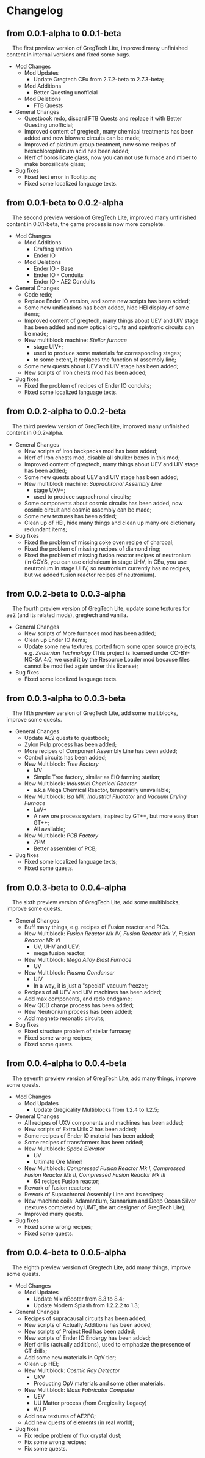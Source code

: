 # Changelog
## from 0.0.1-alpha to 0.0.1-beta 

&nbsp;&nbsp;&nbsp;&nbsp;The first preview version of GregTech Lite, improved many unfinished content in internal versions and fixed some bugs.

- Mod Changes
    - Mod Updates
        - Update Gregtech CEu from 2.7.2-beta to 2.7.3-beta;
    - Mod Additions
        - Better Questing unofficial
    - Mod Deletions
        - FTB Quests
- General Changes
    - Questbook redo, discard FTB Quests and replace it with Better Questing unofficial;
    - Improved content of gregtech, many chemical treatments has been added and now bioware circuits can be made;
    - Improved of platinum group treatment, now some recipes of hexachloroplatinum acid has been added;
    - Nerf of borosilicate glass, now you can not use furnace and mixer to make borosilicate glass;
- Bug fixes
    - Fixed text error in Tooltip.zs;
    - Fixed some localized language texts.

## from 0.0.1-beta to 0.0.2-alpha

&nbsp;&nbsp;&nbsp;&nbsp;The second preview version of GregTech Lite, improved many unfinished content in 0.0.1-beta, the game process is now more complete.
- Mod Changes
    - Mod Additions
        - Crafting station
        - Ender IO
    - Mod Deletions
        - Ender IO - Base
        - Ender IO - Conduits
        - Ender IO - AE2 Conduits
- General Changes
    - Code redo;
    - Replace Ender IO version, and some new scripts has been added;
    - Some new unifications has been added, hide HEI display of some items;
    - Improved content of gregtech, many things about UEV and UIV stage has been added and now optical circuits and spintronic circuits can be made;
    - New multiblock machine: _Stellar furnace_
        - stage UIV+;
        - used to produce some materials for corresponding stages;
        - to some extent, it replaces the function of assembly line;
    - Some new quests about UEV and UIV stage has been added;
    - New scripts of Iron chests mod has been added;
- Bug fixes
    - Fixed the problem of recipes of Ender IO conduits;
    - Fixed some localized language texts.

## from 0.0.2-alpha to 0.0.2-beta

&nbsp;&nbsp;&nbsp;&nbsp;The third preview version of GregTech Lite, improved many unfinished content in 0.0.2-alpha.

- General Changes
    - New scripts of Iron backpacks mod has been added;
    - Nerf of Iron chests mod, disable all shulker boxes in this mod;
    - Improved content of gregtech, many things about UEV and UIV stage has been added;
    - Some new quests about UEV and UIV stage has been added;
    - New multiblock machine: _Suprachronal Assembly Line_
        - stage UXV+;
        - used to produce suprachronal circuits;
    - Some components about cosmic circuits has been added, now cosmic circuit and cosmic assembly can be made;
    - Some new textures has been added;
    - Clean up of HEI, hide many things and clean up many ore dictionary redundant items;
- Bug fixes
    - Fixed the problem of missing coke oven recipe of charcoal;
    - Fixed the problem of missing recipes of diamond ring;
    - Fixed the problem of missing fusion reactor recipes of neutronium (in GCYS, you can use orichalcum in stage UHV, in CEu, you use neutronium in stage UHV, so neutronium currently has no recipes, but we added fusion reactor recipes of neutronium).

##  from 0.0.2-beta to 0.0.3-alpha

&nbsp;&nbsp;&nbsp;&nbsp;The fourth preview version of GregTech Lite, update some textures for ae2 (and its related mods), gregtech and vanilla.

- General Changes
    - New scripts of More furnaces mod has been added;
    - Clean up Ender IO items;
    - Update some new textures, ported from some open source projects, e.g. _Zederrian Technology_ (This project is licensed under CC-BY-NC-SA 4.0, we used it by the Resource Loader mod because files cannot be modified again under this license);
- Bug fixes
    - Fixed some localized language texts.

##  from 0.0.3-alpha to 0.0.3-beta

&nbsp;&nbsp;&nbsp;&nbsp;The fifth preview version of GregTech Lite, add some multiblocks, improve some quests.

- General Changes
    - Update AE2 quests to questbook;
    - Zylon Pulp process has been added;
    - More recipes of Component Assembly Line has been added;
    - Control circuits has been added;
    - New Multiblock: _Tree Factory_
        - MV
        - Simple Tree factory, similar as EIO farming station;
    - New Multiblock: _Industrial Chemical Reactor_
        - a.k.a Mega Chemical Reactor, temporarily unavailable;
    - New Multiblock: _Isa Mill_, _Industrial Fluotator_ and _Vacuum Drying Furnace_
        - LuV+
        - A new ore process system, inspired by GT++, but more easy than GT++;
        - All available;
    - New Multiblock: _PCB Factory_
        - ZPM
        - Better assembler of PCB;
- Bug fixes
    - Fixed some localized language texts;
    - Fixed some quests.

##  from 0.0.3-beta to 0.0.4-alpha

&nbsp;&nbsp;&nbsp;&nbsp;The sixth preview version of GregTech Lite, add some multiblocks, improve some quests.

- General Changes
    - Buff many things, e.g. recipes of Fusion reactor and PICs.
    - New Multiblock: _Fusion Reactor Mk IV_, _Fusion Reactor Mk V_, _Fusion Reactor Mk VI_
        - UV, UHV and UEV;
        - mega fusion reactor;
    - New Multiblock: _Mega Alloy Blast Furnace_
        - UV
    - New Multiblock: _Plasma Condenser_
        - UIV
        - In a way, it is just a "special" vacuum freezer;
    - Recipes of all UEV and UIV machines has been added;
    - Add max components, and redo endgame;
    - New QCD charge process has been added;
    - New Neutronium process has been added;
    - Add magneto resonatic circuits;
- Bug fixes
    - Fixed structure problem of stellar furnace;
    - Fixed some wrong recipes;
    - Fixed some quests.

##  from 0.0.4-alpha to 0.0.4-beta

&nbsp;&nbsp;&nbsp;&nbsp;The seventh preview version of GregTech Lite, add many things, improve some quests.

- Mod Changes
    - Mod Updates
        - Update Gregicality Multiblocks from 1.2.4 to 1.2.5;
- General Changes
    - All recipes of UXV components and machines has been added;
    - New scripts of Extra Utils 2 has been added;
    - Some recipes of Ender IO material has been added;
    - Some recipes of transformers has been added;
    - New Multiblock: _Space Elevator_
        - UV
        - Ultimate Ore Miner!
    - New Multiblock: _Compressed Fusion Reactor Mk I, Compressed Fusion Reactor Mk II, Compressed Fusion Reactor Mk III_
        - 64 recipes Fusion reactor;
    - Rework of fusion reactors;
    - Rework of Suprachronal Assembly Line and its recipes;
    - New machine coils: Adamantium, Sunnarium and Deep Ocean Silver (textures completed by UMT, the art designer of GregTech Lite);
    - Improved many quests.
- Bug fixes
    - Fixed some wrong recipes;
    - Fixed some quests.

##  from 0.0.4-beta to 0.0.5-alpha

&nbsp;&nbsp;&nbsp;&nbsp;The eighth preview version of Gregtech Lite, add many things, improve some quests.

- Mod Changes
    - Mod Updates
        - Update MixinBooter from 8.3 to 8.4;
        - Update Modern Splash from 1.2.2.2 to 1.3;
- General Changes
    - Recipes of supracausal circuits has been added;
    - New scripts of Actually Additions has been added;
    - New scripts of Project Red has been added;
    - New scripts of Ender IO Endergy has been added;
    - Nerf drills (actually additions), used to emphasize the presence of GT drills;
    - Add some new materials in OpV tier;
    - Clean up HEI;
    - New Multiblock: _Cosmic Ray Detector_
        - UXV
        - Producting OpV materials and some other materials.
    - New Multiblock: _Mass Fabricator Computer_
        - UEV
        - UU Matter process (from Gregicality Legacy)
        - W.I.P
    - Add new textures of AE2FC;
    - Add new quests of elements (in real world);
- Bug fixes
    - Fix recipe problem of flux crystal dust;
    - Fix some wrong recipes;
    - Fix some quests.